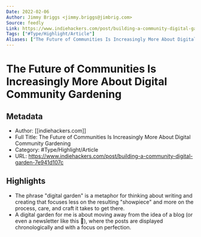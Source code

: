 ```yaml
---
Date: 2022-02-06
Author: Jimmy Briggs <jimmy.briggs@jimbrig.com>
Source: feedly
Link: https://www.indiehackers.com/post/building-a-community-digital-garden-7e941d107c
Tags: ["#Type/Highlight/Article"]
Aliases: ["The Future of Communities Is Increasingly More About Digital Community Gardening", "The Future of Communities Is Increasingly More About Digital Community Gardening"]
---
```

# The Future of Communities Is Increasingly More About Digital Community Gardening

## Metadata
- Author: [[indiehackers.com]]
- Full Title: The Future of Communities Is Increasingly More About Digital Community Gardening
- Category: #Type/Highlight/Article
- URL: https://www.indiehackers.com/post/building-a-community-digital-garden-7e941d107c

## Highlights
- The phrase "digital garden" is a metaphor for thinking about writing and creating that focuses less on the resulting "showpiece" and more on the process, care, and craft it takes to get there.
- A digital garden for me is about moving away from the idea of a blog (or even a newsletter like this 😬), where the posts are displayed chronologically and with a focus on perfection.
